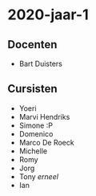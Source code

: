 # 2020-jaar-1
## Docenten

- Bart Duisters

## Cursisten
- Yoeri
- Marvi Hendriks
- Simone :P
- Domenico
- Marco De Roeck
- Michelle
- Romy
- Jorg
- Tony $erneel$
- Ian
